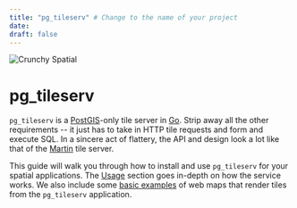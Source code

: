 ```yaml
---
title: "pg_tileserv" # Change to the name of your project
date:
draft: false
---
```


![Crunchy Spatial](/crunchy-spatial-logo.png)

# pg_tileserv

`pg_tileserv` is a [PostGIS](https://postgis.net/)-only tile server in [Go](https://golang.org/). Strip away all the other requirements -- it just has to take in HTTP tile requests and form and execute SQL.  In a sincere act of flattery, the API and design look a lot like that of the [Martin](https://github.com/urbica/martin) tile server.

This guide will walk you through how to install and use `pg_tileserv` for your spatial applications. The [Usage](/usage/) section goes in-depth on how the service works. We also include some [basic examples](/examples/) of web maps that render tiles from the `pg_tileserv` application.
